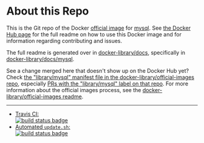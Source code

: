 # About this Repo

This is the Git repo of the Docker [official image](https://docs.docker.com/docker-hub/official_repos/) for [mysql](https://registry.hub.docker.com/_/mysql/). See [the Docker Hub page](https://registry.hub.docker.com/_/mysql/) for the full readme on how to use this Docker image and for information regarding contributing and issues.

The full readme is generated over in [docker-library/docs](https://github.com/docker-library/docs), specifically in [docker-library/docs/mysql](https://github.com/docker-library/docs/tree/master/mysql).

See a change merged here that doesn't show up on the Docker Hub yet? Check [the "library/mysql" manifest file in the docker-library/official-images repo](https://github.com/docker-library/official-images/blob/master/library/mysql), especially [PRs with the "library/mysql" label on that repo](https://github.com/docker-library/official-images/labels/library%2Fmysql). For more information about the official images process, see the [docker-library/official-images readme](https://github.com/docker-library/official-images/blob/master/README.md).

---

-	[Travis CI:  
	![build status badge](https://img.shields.io/travis/docker-library/mysql/master.svg)](https://travis-ci.org/docker-library/mysql/branches)
-	[Automated `update.sh`:  
	![build status badge](https://doi-janky.infosiftr.net/job/update.sh/job/mysql/badge/icon)](https://doi-janky.infosiftr.net/job/update.sh/job/mysql)

<!-- THIS FILE IS GENERATED BY https://github.com/docker-library/docs/blob/master/generate-repo-stub-readme.sh -->
